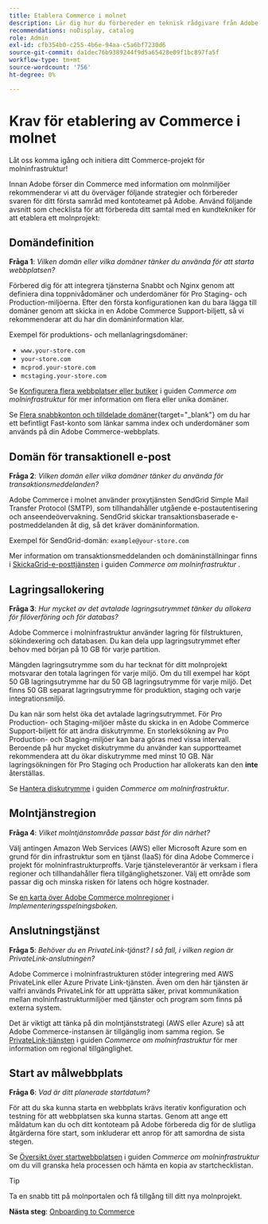 ```yaml
---
title: Etablera Commerce i molnet
description: Lär dig hur du förbereder en teknisk rådgivare från Adobe för att tillhandahålla din Adobe Commerce i molninfrastrukturprojekt.
recommendations: noDisplay, catalog
role: Admin
exl-id: cfb354b0-c255-4b6e-94aa-c5a6bf7230d6
source-git-commit: da1dec76b9389244f9d5a65428e09f1bc897fa5f
workflow-type: tm+mt
source-wordcount: '756'
ht-degree: 0%

---
```


# Krav för etablering av Commerce i molnet

Låt oss komma igång och initiera ditt Commerce-projekt för molninfrastruktur!

Innan Adobe förser din Commerce med information om molnmiljöer rekommenderar vi att du överväger följande strategier och förbereder svaren för ditt första samråd med kontoteamet på Adobe. Använd följande avsnitt som checklista för att förbereda ditt samtal med en kundtekniker för att etablera ett molnprojekt:

## Domändefinition

**Fråga 1**: _Vilken domän eller vilka domäner tänker du använda för att starta webbplatsen?_

Förbered dig för att integrera tjänsterna Snabbt och Nginx genom att definiera dina toppnivådomäner och underdomäner för Pro Staging- och Production-miljöerna. Efter den första konfigurationen kan du bara lägga till domäner genom att skicka in en Adobe Commerce Support-biljett, så vi rekommenderar att du har din domäninformation klar.

Exempel för produktions- och mellanlagringsdomäner:

- `www.your-store.com`
- `your-store.com`
- `mcprod.your-store.com`
- `mcstaging.your-store.com`

Se [Konfigurera flera webbplatser eller butiker](../cloud-guide/store/multiple-sites.md) i guiden _Commerce om molninfrastruktur_ för mer information om flera eller unika domäner.

Se [Flera snabbkonton och tilldelade domäner](https://experienceleague.adobe.com/en/docs/commerce-cloud-service/user-guide/cdn/fastly#multiple-fastly-accounts-and-assigned-domains){target="_blank"} om du har ett befintligt Fast-konto som länkar samma index och underdomäner som används på din Adobe Commerce-webbplats.

## Domän för transaktionell e-post

**Fråga 2**: _Vilken domän eller vilka domäner tänker du använda för transaktionsmeddelanden?_

Adobe Commerce i molnet använder proxytjänsten SendGrid Simple Mail Transfer Protocol (SMTP), som tillhandahåller utgående e-postautentisering och anseendeövervakning. SendGrid skickar transaktionsbaserade e-postmeddelanden åt dig, så det kräver domäninformation.

Exempel för SendGrid-domän: `example@your-store.com`

Mer information om transaktionsmeddelanden och domäninställningar finns i [SkickaGrid-e-posttjänsten](../cloud-guide/project/sendgrid.md) i guiden _Commerce om molninfrastruktur_ .

## Lagringsallokering

**Fråga 3**: _Hur mycket av det avtalade lagringsutrymmet tänker du allokera för filöverföring och för databas?_

Adobe Commerce i molninfrastruktur använder lagring för filstrukturen, sökindexering och databasen. Du kan dela upp lagringsutrymmet efter behov med början på 10 GB för varje partition.

Mängden lagringsutrymme som du har tecknat för ditt molnprojekt motsvarar den totala lagringen för varje miljö. Om du till exempel har köpt 50 GB lagringsutrymme har du 50 GB lagringsutrymme för varje miljö. Det finns 50 GB separat lagringsutrymme för produktion, staging och varje integrationsmiljö.

Du kan när som helst öka det avtalade lagringsutrymmet. För Pro Production- och Staging-miljöer måste du skicka in en Adobe Commerce Support-biljett för att ändra diskutrymme. En storleksökning av Pro Production- och Staging-miljöer kan bara göras med vissa intervall. Beroende på hur mycket diskutrymme du använder kan supportteamet rekommendera att du ökar diskutrymme med minst 10 GB. När lagringsökningen för Pro Staging och Production har allokerats kan den **inte** återställas.

Se [Hantera diskutrymme](../cloud-guide/storage/manage-disk-space.md) i guiden _Commerce om molninfrastruktur_.

## Molntjänstregion

**Fråga 4**: _Vilket molntjänstområde passar bäst för din närhet?_

Välj antingen Amazon Web Services (AWS) eller Microsoft Azure som en grund för din infrastruktur som en tjänst (IaaS) för dina Adobe Commerce i projekt för molninfrastrukturproffs. Varje tjänsteleverantör är verksam i flera regioner och tillhandahåller flera tillgänglighetszoner. Välj ett område som passar dig och minska risken för latens och högre kostnader.

Se [en karta över Adobe Commerce molnregioner](https://experienceleague.adobe.com/docs/commerce-operations/implementation-playbook/infrastructure/cloud/regions.html) i _Implementeringsspelningsboken_.

## Anslutningstjänst

**Fråga 5**: _Behöver du en PrivateLink-tjänst? I så fall, i vilken region är PrivateLink-anslutningen?_

Adobe Commerce i molninfrastrukturen stöder integrering med AWS PrivateLink eller Azure Private Link-tjänsten. Även om den här tjänsten är valfri används PrivateLink för att upprätta säker, privat kommunikation mellan molninfrastrukturmiljöer med tjänster och program som finns på externa system.

Det är viktigt att tänka på din molntjänststrategi (AWS eller Azure) så att Adobe Commerce-instansen är tillgänglig inom samma region. Se [PrivateLink-tjänsten](../cloud-guide/development/privatelink-service.md) i guiden _Commerce om molninfrastruktur_ för mer information om regional tillgänglighet.

## Start av målwebbplats

**Fråga 6**: _Vad är ditt planerade startdatum?_

För att du ska kunna starta en webbplats krävs iterativ konfiguration och testning för att webbplatsen ska kunna startas. Genom att ange ett måldatum kan du och ditt kontoteam på Adobe förbereda dig för de slutliga åtgärderna före start, som inkluderar ett anrop för att samordna de sista stegen.

Se [Översikt över startwebbplatsen](../cloud-guide/launch/overview.md) i guiden _Commerce om molninfrastruktur_ om du vill granska hela processen och hämta en kopia av startchecklistan.

>[!TIP]
>
> Ta en snabb titt på molnportalen och få tillgång till ditt nya molnprojekt.
>
>**Nästa steg**: [Onboarding to Commerce](onboarding.md)
